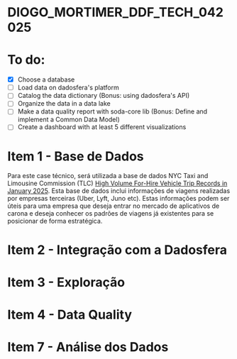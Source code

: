 # DIOGO_MORTIMER_DDF_TECH_042025

# To do:
- [x] Choose a database
- [ ] Load data on dadosfera's platform
- [ ] Catalog the data dictionary (Bonus: using dadosfera's API)
- [ ] Organize the data in a data lake
- [ ] Make a data quality report with soda-core lib (Bonus: Define and implement a Common Data Model)
- [ ] Create a dashboard with at least 5 different visualizations

# Item 1 - Base de Dados

Para este case técnico, será utilizada a base de dados NYC Taxi and Limousine Commission (TLC) [High Volume For-Hire Vehicle Trip Records in January 2025](https://www.nyc.gov/site/tlc/about/tlc-trip-record-data.page). Esta base de dados inclui informações de viagens realizadas por empresas terceiras (Uber, Lyft, Juno etc). Estas informações podem ser úteis para uma empresa que deseja entrar no mercado de aplicativos de carona e deseja conhecer os padrões de viagens já existentes para se posicionar de forma estratégica.

# Item 2 - Integração com a Dadosfera

# Item 3 - Exploração

# Item 4 - Data Quality

# Item 7 - Análise dos Dados
